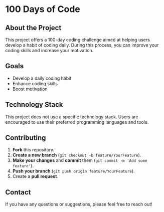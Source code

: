 # 100 Days of Code

## About the Project
This project offers a 100-day coding challenge aimed at helping users develop a habit of coding daily. During this process, you can improve your coding skills and increase your motivation.

## Goals
- Develop a daily coding habit
- Enhance coding skills
- Boost motivation

## Technology Stack
This project does not use a specific technology stack. Users are encouraged to use their preferred programming languages and tools.

## Contributing
1. **Fork** this repository.
2. **Create a new branch** (`git checkout -b feature/YourFeature`).
3. **Make your changes** and **commit** them (`git commit -m 'Add some feature'`).
4. **Push your branch** (`git push origin feature/YourFeature`).
5. Create a **pull request**.


## Contact
If you have any questions or suggestions, please feel free to reach out!
